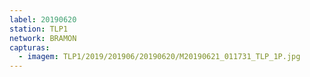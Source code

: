 ```yaml
---
label: 20190620
station: TLP1
network: BRAMON
capturas:
  - imagem: TLP1/2019/201906/20190620/M20190621_011731_TLP_1P.jpg
---
```

